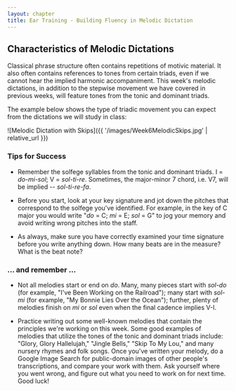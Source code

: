 ```yaml
---
layout: chapter
title: Ear Training - Building Fluency in Melodic Dictation
---
```


## Characteristics of Melodic Dictations

Classical phrase structure often contains repetitions of motivic material. It also often contains references to tones from certain triads, even if we cannot hear the implied harmonic accompaniment. This week's melodic dictations, in addition to the stepwise movement we have covered in previous weeks, will feature tones from the tonic and dominant triads. 

The example below shows the type of triadic movement you can expect from the dictations we will study in class:

![Melodic Dictation with Skips]({{ '/images/Week6MelodicSkips.jpg' | relative_url }})

### Tips for Success

- Remember the solfege syllables from the tonic and dominant triads. I = *do-mi-sol*; V = *sol-ti-re*. Sometimes, the major-minor 7 chord, i.e. V7, will be implied -- *sol-ti-re-fa*.

- Before you start, look at your key signature and jot down the pitches that correspond to the solfege you've identified. For example, in the key of C major you would write "*do* = C; *mi* = E; *sol* = G" to jog your memory and avoid writing wrong pitches into the staff.

- As always, make sure you have correctly examined your time signature before you write anything down. How many beats are in the measure? What is the beat note? 

### ... and remember ...

- Not all melodies start or end on *do*. Many, many pieces start with *sol-do* (for example, "I've Been Working on the Railroad"); many start with *sol-mi* (for example, "My Bonnie Lies Over the Ocean"); further, plenty of melodies finish on *mi* or *sol* even when the final cadence implies V-I.

- Practice writing out some well-known melodies that contain the principles we're working on this week. Some good examples of melodies that utilize the tones of the tonic and dominant triads include: "Glory, Glory Hallelujah," "Jingle Bells," "Skip To My Lou," and many nursery rhymes and folk songs. Once you've written your melody, do a Google Image Search for public-domain images of other people's transcriptions, and compare your work with them. Ask yourself where you went wrong, and figure out what you need to work on for next time. Good luck!